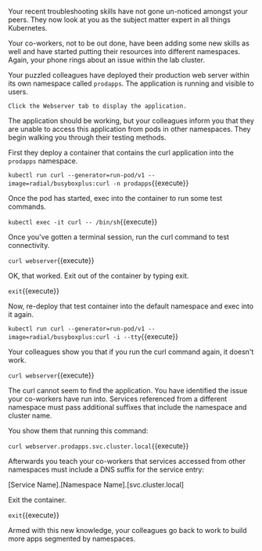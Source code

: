 Your recent troubleshooting skills have not gone un-noticed amongst your peers.
They now look at you as the subject matter expert in all things Kubernetes.

Your co-workers, not to be out done, have been adding some new skills as well
and have started putting their resources into different namespaces. Again, your
phone rings about an issue within the lab cluster.

Your puzzled colleagues have deployed their production web server within its own
namespace called `prodapps`. The application is running and visible to users.

`Click the Webserver tab to display the application.`

The application should be working, but your colleagues inform you that they are
unable to access this application from pods in other namespaces. They begin
walking you through their testing methods.

First they deploy a container that contains the curl application into the
`prodapps` namespace.

`kubectl run curl --generator=run-pod/v1 --image=radial/busyboxplus:curl -n prodapps`{{execute}}

Once the pod has started, exec into the container to run some test commands.

`kubectl exec -it curl -- /bin/sh`{{execute}}

Once you've gotten a terminal session, run the curl command to test connectivity.

`curl webserver`{{execute}}

OK, that worked. Exit out of the container by typing exit.

`exit`{{execute}}

Now, re-deploy that test container into the default namespace and exec into it
again.

`kubectl run curl --generator=run-pod/v1 --image=radial/busyboxplus:curl -i --tty`{{execute}}

Your colleagues show you that if you run the curl command again, it doesn't work.

`curl webserver`{{execute}}

The curl cannot seem to find the application. You have identified the issue your
co-workers have run into. Services referenced from a different namespace must
pass additional suffixes that include the namespace and cluster name.

You show them that running this command:

`curl webserver.prodapps.svc.cluster.local`{{execute}}

Afterwards you teach your co-workers that services accessed from other
namespaces must include a DNS suffix for the service entry:

[Service Name].[Namespace Name].[svc.cluster.local]

Exit the container.

`exit`{{execute}}

Armed with this new knowledge, your colleagues go back to work to build more
apps segmented by namespaces.
